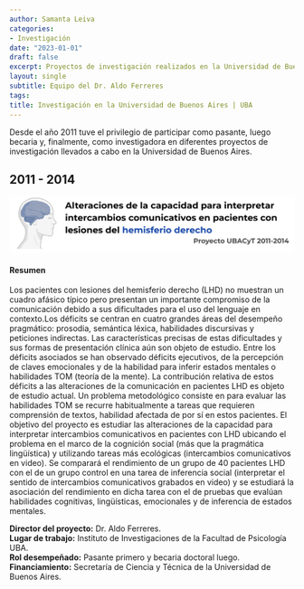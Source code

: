 ```yaml
---
author: Samanta Leiva
categories:
- Investigación
date: "2023-01-01"
draft: false
excerpt: Proyectos de investigación realizados en la Universidad de Buenos Aires.
layout: single
subtitle: Equipo del Dr. Aldo Ferreres
tags:
title: Investigación en la Universidad de Buenos Aires | UBA
---
```


Desde el año 2011 tuve el privilegio de participar como pasante, luego becaria y, finalmente, como investigadora en diferentes proyectos de investigación llevados a cabo en la Universidad de Buenos Aires.

## 2011 - 2014

![](ubacyt_lhd.png)

#### Resumen

Los pacientes con lesiones del hemisferio derecho (LHD) no muestran un cuadro afásico típico pero presentan un importante compromiso de la comunicación debido a sus dificultades para el uso del lenguaje en contexto.Los déficits se centran en cuatro grandes áreas del desempeño pragmático: prosodia, semántica léxica, habilidades discursivas y peticiones indirectas. Las características precisas de estas dificultades y sus formas de presentación clínica aún son objeto de estudio. Entre los déficits asociados se han observado déficits ejecutivos, de la percepción de claves emocionales y de la habilidad para inferir estados mentales o habilidades TOM (teoría de la mente). La contribución relativa de estos déficits a las alteraciones de la comunicación en pacientes LHD es objeto de estudio actual. Un problema metodológico consiste en para evaluar las habilidades TOM se recurre habitualmente a tareas que requieren comprensión de textos, habilidad afectada de por sí en estos pacientes. El objetivo del proyecto es estudiar las alteraciones de la capacidad para interpretar intercambios comunicativos en pacientes con LHD ubicando el problema en el marco de la cognición social (más que la pragmática lingüística) y utilizando tareas más ecológicas (intercambios comunicativos en video). Se comparará el rendimiento de un grupo de 40 pacientes LHD con el de un grupo control en una tarea de inferencia social (interpretar el sentido de intercambios comunicativos grabados en video) y se estudiará la asociación del rendimiento en dicha tarea con el de pruebas que evalúan habilidades cognitivas, lingüísticas, emocionales y de inferencia de estados mentales.

**Director del proyecto:** Dr. Aldo Ferreres.  
**Lugar de trabajo:** Instituto de Investigaciones de la Facultad de Psicología UBA.  
**Rol desempeñado:** Pasante primero y becaria doctoral luego.  
**Financiamiento:** Secretaría de Ciencia y Técnica de la Universidad de Buenos Aires.
